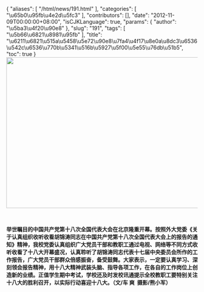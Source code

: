 {
    "aliases": [
        "/html/news/191.html"
    ],
    "categories": [
        "\u65b0\u95fb\u4e2d\u5fc3"
    ],
    "contributors": [],
    "date": "2012-11-09T00:00:00+08:00",
    "isCJKLanguage": true,
    "params": {
        "author": "\u5ba3\u4f20\u90e8"
    },
    "slug": "191",
    "tags": [
        "\u5b66\u6821\u8981\u95fb"
    ],
    "title": "\u6211\u6821\u515a\u5458\u5e72\u90e8\u7fa4\u4f17\u8e0a\u8dc3\u6536\u542c\u6536\u770b\u5341\u516b\u5927\u5f00\u5e55\u76db\u51b5",
    "toc": true
}
**<img
    src="https://cdn.tfls.online/mirror/full/75f611408a4e920a7d47b6d2233e69f2679846fd.jpg"
    style="display:block;margin-left:auto;margin-right:auto;"
    decoding="async"
    fetchpriority="auto"
    loading="lazy"
    height="397"
    width="600"
/>**

 

**举世瞩目的中国共产党第十八次全国代表大会在北京隆重开幕。按照外大党委《关于认真组织收听收看胡锦涛同志在中国共产党第十八次全国代表大会上的报告的通知》精神，我校党委认真组织广大党员干部和教职工通过电视、网络等不同方式收听收看了十八大开幕盛况，认真聆听了胡锦涛同志代表十七届中央委员会所作的工作报告，广大党员干部群众倍感振奋，备受鼓舞。大家表示，一定要认真学习、深刻领会报告精神，用十八大精神武装头脑、指导各项工作，在各自的工作岗位上创造新的业绩。正值学生期中考试，学校还及时发校讯通提示全校教职工要特别关注十八大的胜利召开，以实际行动喜迎十八大。（文/车 爽  摄影/熊小军）**

